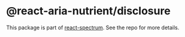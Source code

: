 # @react-aria-nutrient/disclosure

This package is part of [react-spectrum](https://github.com/adobe/react-spectrum). See the repo for more details.
